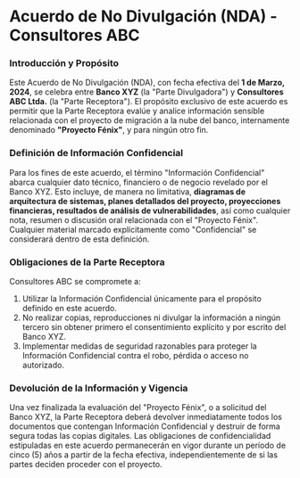 # Acuerdo de No Divulgación (NDA) - Consultores ABC

### **Introducción y Propósito**

Este Acuerdo de No Divulgación (NDA), con fecha efectiva del **1 de Marzo, 2024**, se celebra entre **Banco XYZ** (la "Parte Divulgadora") y **Consultores ABC Ltda.** (la "Parte Receptora"). El propósito exclusivo de este acuerdo es permitir que la Parte Receptora evalúe y analice información sensible relacionada con el proyecto de migración a la nube del banco, internamente denominado **"Proyecto Fénix"**, y para ningún otro fin.

### **Definición de Información Confidencial**

Para los fines de este acuerdo, el término "Información Confidencial" abarca cualquier dato técnico, financiero o de negocio revelado por el Banco XYZ. Esto incluye, de manera no limitativa, **diagramas de arquitectura de sistemas, planes detallados del proyecto, proyecciones financieras, resultados de análisis de vulnerabilidades**, así como cualquier nota, resumen o discusión oral relacionada con el "Proyecto Fénix". Cualquier material marcado explícitamente como "Confidencial" se considerará dentro de esta definición.

### **Obligaciones de la Parte Receptora**

Consultores ABC se compromete a:
1.  Utilizar la Información Confidencial únicamente para el propósito definido en este acuerdo.
2.  No realizar copias, reproducciones ni divulgar la información a ningún tercero sin obtener primero el consentimiento explícito y por escrito del Banco XYZ.
3.  Implementar medidas de seguridad razonables para proteger la Información Confidencial contra el robo, pérdida o acceso no autorizado.

### **Devolución de la Información y Vigencia**

Una vez finalizada la evaluación del "Proyecto Fénix", o a solicitud del Banco XYZ, la Parte Receptora deberá devolver inmediatamente todos los documentos que contengan Información Confidencial y destruir de forma segura todas las copias digitales. Las obligaciones de confidencialidad estipuladas en este acuerdo permanecerán en vigor durante un período de cinco (5) años a partir de la fecha efectiva, independientemente de si las partes deciden proceder con el proyecto.